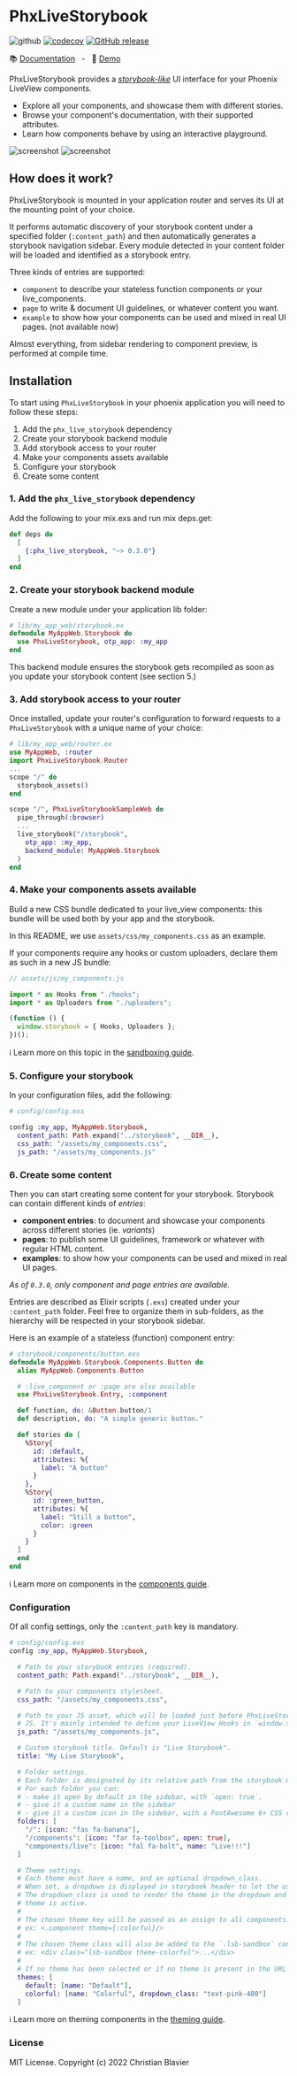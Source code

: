 # PhxLiveStorybook

![github](https://github.com/phenixdigital/phx_live_storybook/actions/workflows/elixir.yml/badge.svg)
[![codecov](https://codecov.io/gh/phenixdigital/phx_live_storybook/branch/main/graph/badge.svg)](https://codecov.io/gh/phenixdigital/phx_live_storybook)
[![GitHub release](https://img.shields.io/github/v/release/phenixdigital/phx_live_storybook.svg)](https://github.com/phenixdigital/phx_live_storybook/releases/)

📚 [Documentation](https://hexdocs.pm/phx_live_storybook) &nbsp; - &nbsp; 🔎 [Demo](http://phx-live-storybook-sample.fly.dev/storybook)

<!-- MDOC !-->

PhxLiveStorybook provides a [_storybook-like_](https://storybook.js.org) UI interface for your Phoenix LiveView components.

- Explore all your components, and showcase them with different stories.
- Browse your component's documentation, with their supported attributes.
- Learn how components behave by using an interactive playground.

![screenshot](https://github.com/phenixdigital/phx_live_storybook/raw/main/screenshots/screenshot-01.jpg)
![screenshot](https://github.com/phenixdigital/phx_live_storybook/raw/main/screenshots/screenshot-02.jpg)

## How does it work?

PhxLiveStorybook is mounted in your application router and serves its UI at the mounting point of your choice.

It performs automatic discovery of your storybook content under a specified folder (`:content_path`) and then automatically generates a storybook navigation sidebar. Every module detected in your content folder will be loaded and identified as a storybook entry.

Three kinds of entries are supported:

- `component` to describe your stateless function components or your live_components.
- `page` to write & document UI guidelines, or whatever content you want.
- `example` to show how your components can be used and mixed in real UI pages. (not available now)

Almost everything, from sidebar rendering to component preview, is performed at compile time.

## Installation

To start using `PhxLiveStorybook` in your phoenix application you will need to follow these steps:

1. Add the `phx_live_storybook` dependency
2. Create your storybook backend module
3. Add storybook access to your router
4. Make your components assets available
5. Configure your storybook
6. Create some content

### 1. Add the `phx_live_storybook` dependency

Add the following to your mix.exs and run mix deps.get:

```elixir
def deps do
  [
    {:phx_live_storybook, "~> 0.3.0"}
  ]
end
```

### 2. Create your storybook backend module

Create a new module under your application lib folder:

```elixir
# lib/my_app_web/storybook.ex
defmodule MyAppWeb.Storybook do
  use PhxLiveStorybook, otp_app: :my_app
end
```

This backend module ensures the storybook gets recompiled as soon as you update your storybook content (see section 5.)

### 3. Add storybook access to your router

Once installed, update your router's configuration to forward requests to a `PhxLiveStorybook` with a unique name of your choice:

```elixir
# lib/my_app_web/router.ex
use MyAppWeb, :router
import PhxLiveStorybook.Router
...
scope "/" do
  storybook_assets()
end

scope "/", PhxLiveStorybookSampleWeb do
  pipe_through(:browser)
  ...
  live_storybook("/storybook",
    otp_app: :my_app,
    backend_module: MyAppWeb.Storybook
  )
end
```

### 4. Make your components assets available

Build a new CSS bundle dedicated to your live_view components: this bundle will be used both by your app and the storybook.

In this README, we use `assets/css/my_components.css` as an example.

If your components require any hooks or custom uploaders, declare them as such in a new JS bundle:

```javascript
// assets/js/my_components.js

import * as Hooks from "./hooks";
import * as Uploaders from "./uploaders";

(function () {
  window.storybook = { Hooks, Uploaders };
})();
```

ℹ️ Learn more on this topic in the [sandboxing guide](guides/sandboxing.md).

### 5. Configure your storybook

In your configuration files, add the following:

```elixir
# config/config.exs

config :my_app, MyAppWeb.Storybook,
  content_path: Path.expand("../storybook", __DIR__),
  css_path: "/assets/my_components.css",
  js_path: "/assets/my_components.js"
```

### 6. Create some content

Then you can start creating some content for your storybook. Storybook can contain different kinds of _entries_:

- **component entries**: to document and showcase your components across different stories (ie. _variants_)
- **pages**: to publish some UI guidelines, framework or whatever with regular HTML content.
- **examples**: to show how your components can be used and mixed in real UI pages.

_As of `0.3.0`, only component and page entries are available._

Entries are described as Elixir scripts (`.exs`) created under your `:content_path` folder. Feel free to organize them in sub-folders, as the hierarchy will be respected in your storybook sidebar.

Here is an example of a stateless (function) component entry:

```elixir
# storybook/components/button.exs
defmodule MyAppWeb.Storybook.Components.Button do
  alias MyAppWeb.Components.Button

  # :live_component or :page are also available
  use PhxLiveStorybook.Entry, :component

  def function, do: &Button.button/1
  def description, do: "A simple generic button."

  def stories do [
    %Story{
      id: :default,
      attributes: %{
        label: "A button"
      }
    },
    %Story{
      id: :green_button,
      attributes: %{
        label: "Still a button",
        color: :green
      }
    }
  ]
  end
end
```

ℹ️ Learn more on components in the [components guide](guides/components.md).

### Configuration

Of all config settings, only the `:content_path` key is mandatory.

```elixir
# config/config.exs
config :my_app, MyAppWeb.Storybook,

  # Path to your storybook entries (required).
  content_path: Path.expand("../storybook", __DIR__),

  # Path to your components stylesheet.
  css_path: "/assets/my_components.css",

  # Path to your JS asset, which will be loaded just before PhxLiveStorybook's own
  # JS. It's mainly intended to define your LiveView Hooks in `window.storybook.Hooks`.
  js_path: "/assets/my_components.js",

  # Custom storybook title. Default is "Live Storybook".
  title: "My Live Storybook",

  # Folder settings.
  # Each folder is designated by its relative path from the storybook mounting point.
  # For each folder you can:
  # - make it open by default in the sidebar, with `open: true`.
  # - give it a custom name in the sidebar
  # - give it a custom icon in the sidebar, with a FontAwesome 6+ CSS class.
  folders: [
    "/": [icon: "fas fa-banana"],
    "/components": [icon: "far fa-toolbox", open: true],
    "components/live": [icon: "fal fa-bolt", name: "Live!!!"]
  ]

  # Theme settings.
  # Each theme must have a name, and an optional dropdown_class.
  # When set, a dropdown is displayed in storybook header to let the user pick a theme.
  # The dropdown_class is used to render the theme in the dropdown and identify which current
  # theme is active.
  #
  # The chosen theme key will be passed as an assign to all components.
  # ex: <.component theme={:colorful}/>
  #
  # The chosen theme class will also be added to the `.lsb-sandbox` container.
  # ex: <div class="lsb-sandbox theme-colorful">...</div>
  #
  # If no theme has been selected or if no theme is present in the URL the first one is enabled.
  themes: [
    default: [name: "Default"],
    colorful: [name: "Colorful", dropdown_class: "text-pink-400"]
  ]
```

ℹ️ Learn more on theming components in the [theming guide](guides/theming.md).

<!-- MDOC !-->

### License

MIT License. Copyright (c) 2022 Christian Blavier
